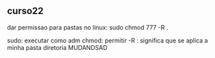 ## curso22

dar permissao para pastas no linux: sudo chmod 777 -R .

sudo: executar como adm
chmod: permitir
-R : significa que se aplica a minha pasta diretoria
MUDANDSAD
